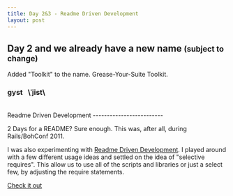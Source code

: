 ```yaml
---
title: Day 2&3 - Readme Driven Development
layout: post
---
```


Day 2 and we already have a new name <small>(subject to change)</small>
------

Added "Toolkit" to the name.  Grease-Your-Suite Toolkit.
### gyst &nbsp; \ˈjist\


<br/>
Readme Driven Development
-------------------------

2 Days for a README?  Sure enough.  This was, after all, during Rails/BohConf 2011.  

I was also experimenting with [Readme Driven Development](http://tom.preston-werner.com/2010/08/23/readme-driven-development.html).  I played around with a few different usage ideas and settled on the idea of "selective requires".  This allow us to use all of the scripts and libraries or just a select few, by adjusting the require statements.

[Check it out](https://github.com/mattscilipoti/gyst/blob/a0fd9c9e8e9143adbd01787e74a7dca8343e86be/README.md)



